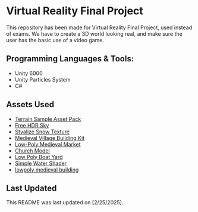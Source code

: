 # Virtual Reality Final Project
This repository has been made for Virtual Reality Final Project, used instead of exams. We have to create a 3D world looking real, and make sure the user has the basic use of a video game.

## Programming Languages & Tools:
- Unity 6000
- Unity Particles System
- C#

## Assets Used
- [Terrain Sample Asset Pack](https://assetstore.unity.com/packages/3d/environments/landscapes/terrain-sample-asset-pack-145808)
- [Free HDR Sky](https://assetstore.unity.com/packages/2d/textures-materials/sky/free-hdr-sky-61217)
- [Styalize Snow Texture](https://assetstore.unity.com/packages/2d/textures-materials/water/stylize-snow-texture-153579)
- [Medieval Village Building Kit
](https://assetstore.unity.com/packages/3d/environments/medieval-village-building-kit-116540)
- [Low-Poly Medieval Market](https://assetstore.unity.com/packages/3d/environments/low-poly-medieval-market-262473)
- [Church Model](https://assetstore.unity.com/packages/3d/environments/historic/church-model-110307)
- [Low Poly Boat Yard](https://assetstore.unity.com/packages/3d/props/exterior/low-poly-boat-yard-128856)
- [Simple Water Shader](https://assetstore.unity.com/packages/2d/textures-materials/water/simple-water-shader-urp-191449)
- [lowpoly medieval building](https://assetstore.unity.com/packages/3d/environments/historic/lowpoly-medieval-buildings-58289)

## Last Updated
This README was last updated on [2/25/2025].
